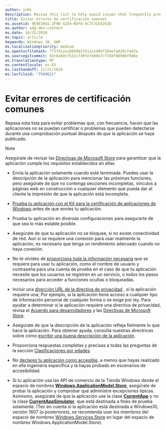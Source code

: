 ```yaml
---
author: jnHs
Description: Review this list to help avoid issues that frequently prevent apps from getting certified, or that might be identified during a spot check after the app is published.
title: Evitar errores de certificación comunes
ms.assetid: 9E9E3841-2F9B-42D4-B5F8-4C7C31E42E3D
ms.author: wdg-dev-content
ms.date: 10/31/2018
ms.topic: article
keywords: Windows 10, UWP
ms.localizationpriority: medium
ms.openlocfilehash: 7f37412ac88b001f412a1495f2b4efa029cf4d3a
ms.sourcegitcommit: 93c0a60cf531c7d9fe7b00e7cf78df86906f9d6e
ms.translationtype: MT
ms.contentlocale: es-ES
ms.lasthandoff: 11/21/2018
ms.locfileid: "7569621"
---
```

# <a name="avoid-common-certification-failures"></a>Evitar errores de certificación comunes


Repasa esta lista para evitar problemas que, con frecuencia, hacen que las aplicaciones no se puedan certificar o problemas que pueden detectarse durante una comprobación puntual después de que la aplicación se haya publicado.

> [!NOTE]
> Asegúrate de revisar las [Directivas de Microsoft Store](https://docs.microsoft.com/legal/windows/agreements/store-policies) para garantizar que la aplicación cumple los requisitos establecidos en ellas.

-   Envía la aplicación solamente cuando esté terminada. Puedes usar la descripción de la aplicación para mencionar las próximas funciones, pero asegúrate de que no contenga secciones incompletas, vínculos a páginas web en construcción o cualquier elemento que pueda dar al cliente la impresión de que la aplicación está incompleta.

-   [Prueba tu aplicación con el Kit para la certificación de aplicaciones de Windows](../debug-test-perf/windows-app-certification-kit.md) antes de que envíes tu aplicación.

-   Prueba tu aplicación en diversas configuraciones para asegurarte de que sea lo más estable posible.

-   Asegúrate de que tu aplicación no se bloquee, si no existe conectividad de red. Aun si se requiere una conexión para usar realmente la aplicación, es necesario que tenga un rendimiento adecuado cuando no haya conexión.

-   No te olvides de [proporciona toda la información necesaria](notes-for-certification.md) que se requiere para usar tu aplicación, como el nombre de usuario y contraseña para una cuenta de prueba en el caso de que tu aplicación necesite que los usuarios se registren en un servicio, o todos los pasos necesarios para acceder a funciones ocultas o bloqueadas.

-   Incluir una [dirección URL de la directiva de privacidad](enter-app-properties.md#privacy-policy-url) , si la aplicación requiere una; Por ejemplo, si la aplicación tiene acceso a cualquier tipo de información personal de cualquier forma o se exige por ley. Para ayudar a determinar si la aplicación requiere una directiva de privacidad, revisa el [Acuerdo para desarrolladores](https://docs.microsoft.com/legal/windows/agreements/app-developer-agreement) y las [Directivas de Microsoft Store](https://docs.microsoft.com/legal/windows/agreements/store-policies).

-   Asegúrate de que la descripción de la aplicación refleja fielmente lo que hace la aplicación. Para obtener ayuda, consulta nuestras directrices sobre cómo [escribir una buena descripción de la aplicación](write-a-great-app-description.md).

-   Proporciona respuestas completas y precisas a todas las preguntas de la sección [Clasificaciones por edades](age-ratings.md).

-   No [declares tu aplicación como accesible](app-declarations.md#this-app-has-been-tested-to-meet-accessibility-guidelines), a menos que hayas realizado en ella ingeniería específica y la hayas probado en escenarios de accesibilidad.

-   Si tu aplicación usa las API de comercio de la Tienda Windows desde el espacio de nombres [**Windows.ApplicationModel.Store**](https://docs.microsoft.com/uwp/api/Windows.ApplicationModel.Store), asegúrate de probar la aplicación y comprobar que administre excepciones típicas. Asimismo, asegúrate de que la aplicación use la clase [**CurrentApp**](https://docs.microsoft.com/uwp/api/Windows.ApplicationModel.Store.CurrentApp) y no la clase [**CurrentAppSimulator**](https://docs.microsoft.com/uwp/api/Windows.ApplicationModel.Store.CurrentAppSimulator), que está destinada a fines de prueba solamente. (Ten en cuenta si la aplicación está destinada a Windows10, versión 1607 (o posteriores), se recomienda usar los miembros del espacio de nombres [Windows.Services.Store](https://docs.microsoft.com/uwp/api/windows.services.store) en lugar del espacio de nombres Windows.ApplicationModel.Store).


 

 




